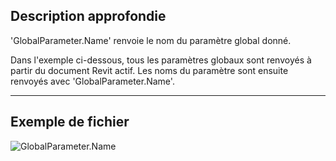 ## Description approfondie
'GlobalParameter.Name' renvoie le nom du paramètre global donné.

Dans l'exemple ci-dessous, tous les paramètres globaux sont renvoyés à partir du document Revit actif. Les noms du paramètre sont ensuite renvoyés avec 'GlobalParameter.Name'.
___
## Exemple de fichier

![GlobalParameter.Name](./Revit.Elements.GlobalParameter.Name_img.jpg)
